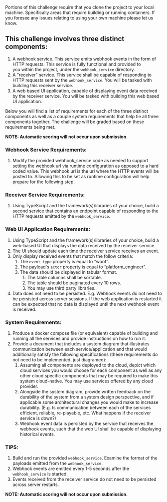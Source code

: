 Portions of this challenge require that you clone the project to your local machine. Specifically areas that require building or running containers. If you foresee any issues relating to using your own machine please let us know.

## This challenge involves three distinct components:
1. A webhook service. This service emits webhook events in the form of HTTP requests. This service is fully functional and provided to you within the project, under the `webhook_service` directory.  
2. A "receiver" service. This service shall be capable of responding to HTTP requests sent by the `webhook_service`. You will be tasked with building this receiver service.  
3. A web based UI application, capable of displaying event data received by the receiver service. You will be tasked with building this web based UI application.  

Below you will find a list of requirements for each of the three distinct components as well as a couple system requirements that help tie all three components together. The challenge will be graded based on these requirements being met. 

**NOTE: Automatic scoring will not occur upon submission.**

### Webhook Service Requirements:
1. Modify the provided webhook_service code as needed to support setting the webhook url via runtime configuration as opposed to a hard coded value. This webhook url is the url where the HTTP events will be posted to. Allowing this to be set as runtime configuration will help prepare for the following step. 

### Receiver Service Requirements:
1. Using TypeScript and the framework(s)/libraries of your choice, build a second service that contains an endpoint capable of responding to the HTTP requests emitted by the `webhook_service`.  

### Web UI Application Requirements:
1. Using TypeScript and the framework(s)/libraries of your choice, build a web-based UI that displays the data received by the receiver service.  
2. The UI should update each time the receiver service receives an event.  
3. Only display received events that match the follow criteria:  
    1. The `event_type` property is equal to “woof”.  
    2. The payload's `actor` property is equal to “platform_engineer”.  
    3. The data should be displayed in tabular format.  
        1. The table columns shall be sortable.  
        2. The table should be paginated every 10 rows.  
        3. You may use third party libraries.  
4. Data does not need to be persisted. E.g. Webhook events do not need to be persisted across server sessions. If the web application is restarted it can be expected that no data is displayed until the next webhook event is received.  

### System Requirements:
1. Produce a docker compose file (or equivalent) capable of building and running all the services and provide instructions on how to run it.  
2. Provide a document that includes a system diagram that illustrates communication between each service/application and that would additionally satisfy the following specifications (these requirements do not need to be implemented, just diagramed):  
    1. Assuming all components are deployed to the cloud, depict which cloud services you would choose for each component as well as any other cloud specific components that may be required to make this system cloud-native. You may use services offered by any cloud provider.
    2. Alongside the system diagram, provide written feedback on the durability of the system from a system design perspective, and if applicable some architectural changes you would make to increase durability. (E.g. Is communication between each of the services efficient, reliable, re-playable, etc. What happens if the receiver service is down?)
    3. Webhook event data is persisted by the service that receives the webhook events, such that the web UI shall be capable of displaying historical events.

### TIPS:
1. Build and run the provided `webhook_service`. Examine the format of the payloads emitted from the `webhook_service`.  
2. Webhook events are emitted every 1-5 seconds after the `webhook_service` is started.  
3. Events received from the receiver service do not need to be persisted across server restarts.  

**NOTE: Automatic scoring will not occur upon submission.**
